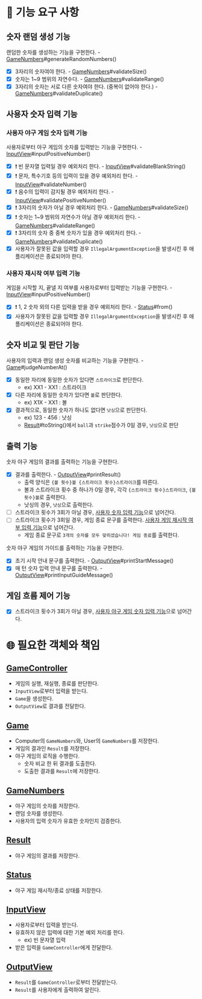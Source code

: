 # 📌 기능 요구 사항

## 숫자 랜덤 생성 기능

랜덤한 숫자를 생성하는 기능을 구현한다. - [GameNumbers](#GameNumbers)#generateRandomNumbers()

- [x] 3자리의 숫자여야 한다. - [GameNumbers](#GameNumbers)#validateSize()
- [x] 숫자는 1~9 범위의 자연수다. - [GameNumbers](#GameNumbers)#validateRange()
- [x] 3자리의 숫자는 서로 다른 숫자여야 한다. (중복이 없어야 한다.) - [GameNumbers](#GameNumbers)#validateDuplicate()

## 사용자 숫자 입력 기능

### 사용자 야구 게임 숫자 입력 기능

사용자로부터 야구 게임의 숫자를 입력받는 기능을 구현한다. - [InputView](#InputView)#inputPositiveNumber()

- [x] ❗️ 빈 문자열 입력일 경우 예외처리 한다. - [InputView](#InputView)#validateBlankString()
- [x] ❗️ 문자, 특수기호 등의 입력이 있을 경우 예외처리 한다. - [InputView](#InputView)#validateNumber()
- [x] ❗️ 음수의 입력이 감지될 경우 예외처리 한다. - [InputView](#InputView)#validatePositiveNumber()
- [x] ❗️ 3자리의 숫자가 아닐 경우 예외처리 한다. - [GameNumbers](#GameNumbers)#validateSize()
- [x] ❗️ 숫자는 1~9 범위의 자연수가 아닐 경우 예외처리 한다. - [GameNumbers](#GameNumbers)#validateRange()
- [x] ❗️ 3자리의 숫자 중 중복 숫자가 있을 경우 예외처리 한다. - [GameNumbers](#GameNumbers)#validateDuplicate()
- [x] 사용자가 잘못된 값을 입력할 경우 `IllegalArgumentException`을 발생시킨 후 애플리케이션은 종료되어야 한다.

### 사용자 재시작 여부 입력 기능

게임을 시작할 지, 끝낼 지 여부를 사용자로부터 입력받는 기능을 구현한다. - [InputView](#InputView)#inputPositiveNumber()

- [x] ❗️ 1, 2 숫자 외의 다른 입력을 받을 경우 예외처리 한다. - [Status](#Status)#from()
- [x] 사용자가 잘못된 값을 입력할 경우 `IllegalArgumentException`을 발생시킨 후 애플리케이션은 종료되어야 한다.

## 숫자 비교 및 판단 기능

사용자의 입력과 랜덤 생성 숫자를 비교하는 기능을 구현한다. - [Game](#Game)#judgeNumberAt()

- [x] 동일한 자리에 동일한 숫자가 있다면 `스트라이크`로 판단한다.
    - ex) XX1 - XX1 : 스트라이크
- [x] 다른 자리에 동일한 숫자가 있다면 `볼`로 판단한다.
    - ex) X1X - XX1 : 볼
- [x] 결과적으로, 동일한 숫자가 하나도 없다면 `낫싱`으로 판단한다.
    - ex) 123 - 456 : 낫싱
    - [Result](#Result)#toString()에서 `ball`과 `strike`점수가 0일 경우, `낫싱`으로 판단

## 출력 기능

숫자 야구 게임의 결과를 출력하는 기능을 구현한다.

- [x] 결과를 출력한다. - [OutputView](#OutputView)#printResult()
    - 출력 양식은 `{볼 횟수}볼 {스트라이크 횟수}스트라이크`를 따른다.
    - 볼과 스트라이크 횟수 중 하나가 0일 경우, 각각 `{스트라이크 횟수}스트라이크`, `{볼 횟수}볼`로 출력한다.
    - 낫싱의 경우, `낫싱`으로 출력한다.
- [ ] 스트라이크 횟수가 3회가 아닐 경우, [사용자 숫자 입력 기능](#사용자-숫자-입력-기능)으로 넘어간다.
- [ ] 스트라이크 횟수가 3회일 경우, 게임 종료 문구를 출력한다. [사용자 게임 재시작 여부 입력 기능](#사용자-게임-재시작-여부-입력-기능)으로 넘어간다.
    - 게임 종료 문구로 `3개의 숫자를 모두 맞히셨습니다! 게임 종료`를 출력한다.

숫자 야구 게임의 가이드를 출력하는 기능을 구현한다.

- [x] 초기 시작 안내 문구를 출력한다. - [OutputView](#OutputView)#printStartMessage()
- [x] 매 턴 숫자 입력 안내 문구를 출력한다. - [OutputView](#OutputView)#printInputGuideMessage()

## 게임 흐름 제어 기능

- [x] 스트라이크 횟수가 3회가 아닐 경우, [사용자 야구 게임 숫자 입력 기능](#사용자-야구-게임-숫자-입력-기능)으로 넘어간다.

# 🌐 필요한 객체와 책임

## [GameController](../src/main/java/baseball/controller/GameController.java)

- 게임의 실행, 재실행, 종료를 판단한다.
- `InputView`로부터 입력을 받는다.
- `Game`을 생성한다.
- `OutputView`로 결과를 전달한다.

## [Game](../src/main/java/baseball/model/Game.java)

- Computer의 `GameNumbers`와, User의 `GameNumbers`를 저장한다.
- 게임의 결과인 `Result`를 저장한다.
- 야구 게임의 로직을 수행한다.
    - 숫자 비교 한 뒤 결과를 도출한다.
    - 도출한 결과를 `Result`에 저장한다.

## [GameNumbers](../src/main/java/baseball/model/GameNumbers.java)

- 야구 게임의 숫자를 저장한다.
- 랜덤 숫자를 생성한다.
- 사용자의 입력 숫자가 유효한 숫자인지 검증한다.

## [Result](../src/main/java/baseball/model/Result.java)

- 야구 게임의 결과를 저장한다.

## [Status](../src/main/java/baseball/model/Status.java)

- 야구 게임 재시작/종료 상태를 저장한다.

## [InputView](../src/main/java/baseball/view/InputView.java)

- 사용자로부터 입력을 받는다.
- 유효하지 않은 입력에 대한 기본 예외 처리를 한다.
    - ex) 빈 문자열 입력
- 받은 입력을 `GameController`에게 전달한다.

## [OutputView](../src/main/java/baseball/view/OutputView.java)

- `Result`를 `GameController`로부터 전달받는다.
- `Result`를 사용자에게 출력하여 알린다.
